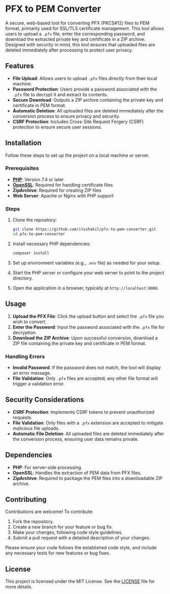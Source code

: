 
# PFX to PEM Converter

A secure, web-based tool for converting PFX (PKCS#12) files to PEM format, primarily used for SSL/TLS certificate management. This tool allows users to upload a `.pfx` file, enter the corresponding password, and download the extracted private key and certificate in a ZIP archive. Designed with security in mind, this tool ensures that uploaded files are deleted immediately after processing to protect user privacy.

## Features

- **File Upload**: Allows users to upload `.pfx` files directly from their local machine.
- **Password Protection**: Users provide a password associated with the `.pfx` file to decrypt it and extract its contents.
- **Secure Download**: Outputs a ZIP archive containing the private key and certificate in PEM format.
- **Automatic Deletion**: All uploaded files are deleted immediately after the conversion process to ensure privacy and security.
- **CSRF Protection**: Includes Cross-Site Request Forgery (CSRF) protection to ensure secure user sessions.

## Installation

Follow these steps to set up the project on a local machine or server.

### Prerequisites

- **[PHP](https://www.php.net/)**: Version 7.4 or later
- **[OpenSSL](https://www.openssl.org/)**: Required for handling certificate files
- **ZipArchive**: Required for creating ZIP files
- **Web Server**: Apache or Nginx with PHP support

### Steps

1. Clone the repository:

   ```bash
   git clone https://github.com/itxshakil/pfx-to-pem-converter.git
   cd pfx-to-pem-converter
   ```

2. Install necessary PHP dependencies:

   ```bash
   composer install
   ```

3. Set up environment variables (e.g., `.env` file) as needed for your setup.

4. Start the PHP server or configure your web server to point to the project directory.

5. Open the application in a browser, typically at `http://localhost:8000`.

## Usage

1. **Upload the PFX File**: Click the upload button and select the `.pfx` file you wish to convert.
2. **Enter the Password**: Input the password associated with the `.pfx` file for decryption.
3. **Download the ZIP Archive**: Upon successful conversion, download a ZIP file containing the private key and certificate in PEM format.

### Handling Errors

- **Invalid Password**: If the password does not match, the tool will display an error message.
- **File Validation**: Only `.pfx` files are accepted; any other file format will trigger a validation error.

## Security Considerations

- **CSRF Protection**: Implements CSRF tokens to prevent unauthorized requests.
- **File Validation**: Only files with a `.pfx` extension are accepted to mitigate malicious file uploads.
- **Automatic File Deletion**: All uploaded files are deleted immediately after the conversion process, ensuring user data remains private.

## Dependencies

- **PHP**: For server-side processing.
- **OpenSSL**: Handles the extraction of PEM data from PFX files.
- **ZipArchive**: Required to package the PEM files into a downloadable ZIP archive.

## Contributing

Contributions are welcome! To contribute:

1. Fork the repository.
2. Create a new branch for your feature or bug fix.
3. Make your changes, following code style guidelines.
4. Submit a pull request with a detailed description of your changes.

Please ensure your code follows the established code style, and include any necessary tests for new features or bug fixes.

## License

This project is licensed under the MIT License. See the [LICENSE](LICENSE) file for more details.
